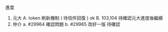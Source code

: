 進度

1. 元大 
   A. token 刷新機制 ( 待信件回復 ) ok
   B. 103,104 待確認元大進度後繼續
2. 仲介
   a. #29964 確認問題
   b. #29965 改好一版 待確認
